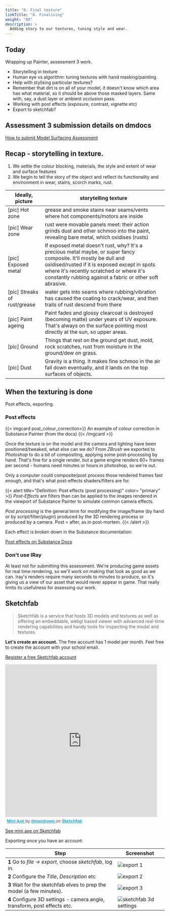 ```yaml
---
title: "8. Final texture"
linkTitle: "8. Finalising"
weight: "80"
description: >
  Adding story to our textures, tuning style and wear.
---
```


## Today
Wrapping up Painter, assessment 3 work.
- Storytelling in texture
- Human eye vs algorithm: tuning textures with hand masking/painting.
- Help with stylising particular textures?
- Remember that dirt is on all of your model, it doesn't know which area has what material, so it should be above those masked layers. Same with, say, a dust layer or ambient occlusion pass.
- Working with post effects (exposure, contrast, vignette etc)
- Export to sketchfab?

## Assessment 3 submission details on dmdocs

<a class="btn btn-lg btn-primary mr-3 mb-4" href="../assessments/#week-12-working-files-final-textures" target="_blank">How to submit Model Surfacing Assessment<i class="fas fa-arrow-alt-circle-right ml-2"></i></a>

## Recap - storytelling in texture. 

1. We settle the colour blocking, materials, the style and extent of wear and surface features  
2. We begin to tell the story of the object and reflect its functionality and environment in wear, stains, scorch marks, rust.  
  
 Ideally, picture | storytelling texture
 ---------------- | -----------------------------
 \[pic\] Hot zone | grease and smoke stains near seams/vents where hot components/motors are inside
  \[pic\] Wear zone | rust were movable panels meet: their action grinds dust and other schmoo into the paint, revealing bare metal, which oxidises (rusts)
 \[pic\] Exposed metal | If exposed metal doesn't rust, why? It's a precious metal maybe, or super fancy composite. It'll mostly be dull and oxidised/rusted if it is exposed except in spots where it's recently scratched or where it's constantly rubbing against a fabric or other soft abrasive.
 \[pic\] Streaks of rust/grease | water gets into seams where rubbing/vibration has caused the coating to crack/wear, and then trails of rust descend from there
 \[pic\] Paint ageing | Paint fades and glossy clearcoat is destroyed (becoming matte) under years of UV exposure. That's always on the surface pointing most directly at the sun, so upper areas.
 \[pic\] Ground | Things that rest on the ground get dust, mold, rock scratches, rust from moisture in the ground/dew on grass.
 \[pic\] Dust | Gravity is a thing. It makes fine schmoo in the air fall down eventually, and it lands on the top surfaces of objects.

## When the texturing is done

Post effects, exporting. 

### Post effects

{{< imgcard post_colour_correction>}}
An example of colour correction in Substance Painter (from the docs)
{{< /imgcard >}}

Once the texture is on the model and the camera and lighting have been positioned/tweaked, what else can we do? From *ZBrush* we exported to *Photoshop* to do a bit of compositing, applying some post-processing by hand. That's fine for a single render, but a game engine renders 60+ frames per second - humans need minutes or hours in photoshop, so we're out. 

Only a computer could composite/post process those rendered frames fast enough, and that's what post-effects shaders/filters are for.


{{< alert title="Definition: Post effects (post processing)" color= "primary" >}}
*Post-Effects* are filters than can be applied to the images rendered in the viewport of Substance Painter to simulate common camera effects.

*Post processing* is the general term for modifying the image/frame (by hand or by script/filter/plugin) produced by the 3D rendering process or produced by a camera. Post = after, as in post-mortem.
{{< /alert >}}

Each effect is broken down in the Substance documentation:

<a class="btn btn-lg btn-primary mr-3 mb-4" href="https://docs.substance3d.com/spdoc/post-processing-172818692.html" target="_blank">Post effects on Substance Docs<i class="fas fa-arrow-alt-circle-right ml-2"></i></a>

### Don't use IRay

At least not for submitting this assessment. We're producing game assets for real time rendering, so we'll work on making that look as good as we can. Iray's renders require many seconds to minutes to produce, so it's giving us a view of our asset that would never appear in game. That really limits its usefulness for assessing our work.

## Sketchfab

> Sketchfab is a service that hosts 3D models and textures as well as offering an embeddable, webgl based viewer with advanced real-time rendering capabilities and handy tools for inspecting the model and textures.

**Let's create an account.** The free account has 1 model per month. Feel free to create the account with your school email.

<a class="btn btn-lg btn-primary mr-3 mb-4" href="https://sketchfab.com/signup" target="_blank">Register a free Sketchfab account<i class="fas fa-arrow-alt-circle-right ml-2"></i></a>

<div class="sketchfab-embed-wrapper"> <iframe title="Mini Axe" frameborder="0" allowfullscreen mozallowfullscreen="true" webkitallowfullscreen="true" allow="fullscreen; autoplay; vr" xr-spatial-tracking execution-while-out-of-viewport execution-while-not-rendered web-share width="480" height="480" src="https://sketchfab.com/models/c580dcae6f6e46568e5759eba18d3dc7/embed"> </iframe> <p style="font-size: 13px; font-weight: normal; margin: 5px; color: #4A4A4A;"> <a href="https://sketchfab.com/3d-models/mini-axe-c580dcae6f6e46568e5759eba18d3dc7?utm_medium=embed&utm_campaign=share-popup&utm_content=c580dcae6f6e46568e5759eba18d3dc7" target="_blank" style="font-weight: bold; color: #1CAAD9;"> Mini Axe </a> by <a href="https://sketchfab.com/dmacdraws?utm_medium=embed&utm_campaign=share-popup&utm_content=c580dcae6f6e46568e5759eba18d3dc7" target="_blank" style="font-weight: bold; color: #1CAAD9;"> dmacdraws </a> on <a href="https://sketchfab.com?utm_medium=embed&utm_campaign=share-popup&utm_content=c580dcae6f6e46568e5759eba18d3dc7" target="_blank" style="font-weight: bold; color: #1CAAD9;">Sketchfab</a></p></div>

[See mini axe on Sketchfab](https://sketchfab.com/3d-models/mini-axe-c580dcae6f6e46568e5759eba18d3dc7)

Exporting once you have an account:

Step | Screenshot
---- | ----
**1** Go to *file -> export*, choose *sketchfab*, log in. | ![export 1](sketchfab__export_1.png)
**2** Configure the *Title*, *Description* etc | ![export 2](sketchfab__export_2.png)
**3** Wait for the sketchfab elves to prep the model (a few minutes). | ![export 3](sketchfab__export_3.png)
**4** Configure 3D settings - camera angle, transform, post effects etc. | ![sketchfab 3d settings](sketchfab_3d_settings.jpg)

<!-- 

1. Some feedback  
2. Defining the last task for the assessment (how to render it this week)  
3. Some learnin: How you might retopo your model for painter in your holidays/future  

## Finishing

Rendering with Orb's setup.
Save this [step-by-step tutorial by Orb/Michael Vicente](https://laureateaus-my.sharepoint.com/:v:/g/personal/daniel_mcgillick_laureate_edu_au/Ea6azVT_8EpKjeq_YFqng-ABfNCHg1-LgWcGkiTcwCYEWA?e=meF9tb), where he explains and demonstrates his rendering process in ZBrush.

If you take the time to follow it, put in the work, having your renders look this good and demonstrating your effort will be worth solid marks, taking you up into distinction territory.

Don't make your file overly heavy! You should be able to get all your necessary stone details in 250K-350K points each, for example, less on the boring stones. Overly heavy means you are trying to work with the scene and it's uber slow, maybe rendering takes forever etc.

## Decimation And Topo Demo

For learning's sake.
The goal here is to take our high res model from ZBrush to maya and draw game res topology onto it. Kinda like tracing. ZBrush high res meshes are heavy though, so we'll decimate one down to medium res and trace that instead.

### 1. ZBrush Decimation
**CAPTURING PICS DURING DEMO.**

1. Make a copy/duplicate of what you want to retopologise.
2. If you have subdivs, choose the level that has most of the detail but it doesn't have to be super sharp.
3. I delete my lower and higher subdivs, and then decimate 
   - preprocess the decimation
   - Try decimating to the lowest number that gives you all the info you need about the surface, but is light enough for maya.
     - maybe 1-5K for a wharf brick? Similar for a plank. A character face might be 15K?
4. Export fbx or sent to Maya with GoZ.

Extra decimation techniques/info from Pav:
{{< youtube TitIPlM2Xnk >}}
{{< youtube 7BoRmlCEq9g >}}

Tessimating and decimating!
{{< youtube ogSldTT6slc >}}

### 2. Maya retopo
**CAPTURING PICS DURING DEMO.**
Here's a video of the FlippedNormal guys demoing it as well, watch this later for a refresher/anything I missed.

{{< youtube xpDWta5O3n8 >}}

We'll use two new features for this: _live surface_ and _quad draw_.
1. Import medium res into Maya (or receive via GoZ)
2. (optional) Drop it into a new layer, and make a new layer for the game res topology.
3. Right click the medium res mesh and click **make live** in the popup menu.
4. Open the _Modeling Toolkit_ and click **quad draw**
5. Left click the live mesh to drop points on it. Your goal is to draw the corners of four sided faces.
6. Where you've dropped four points, shift click in the open space between them to make a face.
7. Ctrl click to insert edge loop. Ctrl-shift click to delete things. Ctrl-shift-middle drag to move edge loop.
8. Tab-drag to extrude border edges, making whole new rows of quads!

[Click here for all the controls](https://knowledge.autodesk.com/support/maya-lt/learn-explore/caas/CloudHelp/cloudhelp/2017/ENU/MayaLT/files/GUID-ED28E6BC-6141-491C-8C1B-2AE6FC813284-htm.html) or, in Maya, look at the bottom of the modeling toolkit when quad draw is activated (you might have to expand the tool tips section/scroll down).

## Submitting This Week

Deliverables and how to submit them on the assessments (dmdocs) page:
<a class="btn btn-lg btn-primary mr-3 mb-4" href="../assessments/#assessment-3-high-poly-environments">Assessment 3</a>

-->